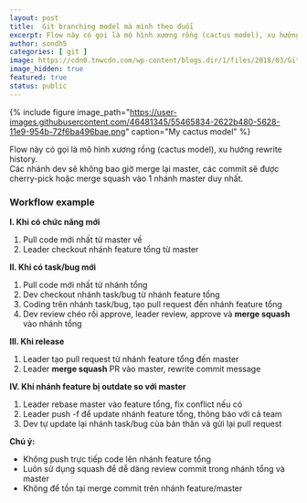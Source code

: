 ```yaml
---
layout: post
title:  Git branching model mà mình theo đuổi
excerpt: Flow này có gọi là mô hình xương rồng (cactus model), xu hướng rewrite history. Tối giản tối đa git tree của bạn.
author: sondh5
categories: [ git ]
image: https://cdn0.tnwcdn.com/wp-content/blogs.dir/1/files/2018/03/GitHub-brave-hed-796x418.jpg
image_hidden: true
featured: true
status: public
---
```


{% include figure image_path="https://user-images.githubusercontent.com/46481345/55465834-2622b480-5628-11e9-954b-72f6ba496bae.png" caption="My cactus model" %}

Flow này có gọi là mô hình xương rồng (cactus model), xu hướng rewrite history.<br>
Các nhánh dev sẽ không bao giờ merge lại master, các commit sẽ được cherry-pick hoặc merge squash vào 1 nhánh master duy nhất.

### Workflow example
**I. Khi có chức năng mới**
1. Pull code mới nhất từ master về
2. Leader checkout nhánh feature tổng từ master

**II. Khi có task/bug mới**
1. Pull code mới nhất từ nhánh tổng
2. Dev checkout nhánh task/bug từ nhánh feature tổng
3. Coding trên nhánh task/bug, tạo pull request đến nhánh feature tổng
4. Dev review chéo rồi approve, leader review, approve và **merge squash** vào nhánh tổng

**III. Khi release**
1. Leader tạo pull request từ nhánh feature tổng đến master
2. Leader **merge squash** PR vào master, rewrite commit message

**IV. Khi nhánh feature bị outdate so với master**
1. Leader rebase master vào feature tổng, fix conflict nếu có
2. Leader push -f để update nhánh feature tổng, thông báo với cả team
3. Dev tự update lại nhánh task/bug của bản thân và gửi lại pull request

**Chú ý:**
- Không push trực tiếp code lên nhánh feature tổng
- Luôn sử dụng squash để dễ dàng review commit trong nhánh tổng và master
- Không để tồn tại merge commit trên nhánh feature/master
